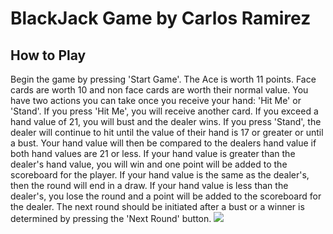 # BlackJack Game by Carlos Ramirez
## How to Play
Begin the game by pressing 'Start Game'. The Ace is worth 11 points. Face cards are worth 10 and non face cards are worth their normal value. You have two actions you can take once you receive your hand: 'Hit Me' or 'Stand'. If you press 'Hit Me', you will receive another card. If you exceed a hand value of 21, you will bust and the dealer wins. If you press 'Stand', the dealer will continue to hit until the value of their hand is 17 or greater or until a bust. Your hand value will then be compared to the dealers hand value if both hand values are 21 or less. If your hand value is greater than the dealer's hand value, you will win and one point will be added to the scoreboard for the player. If your hand value is the same as the dealer's, then the round will end in a draw. If your hand value is less than the dealer's, you lose the round and a point will be added to the scoreboard for the dealer. The next round should be initiated after a bust or a winner is determined by pressing the 'Next Round' button.
![ ](https://user-images.githubusercontent.com/73605526/116608686-7cdf4300-a901-11eb-9488-a95076be469c.png)
